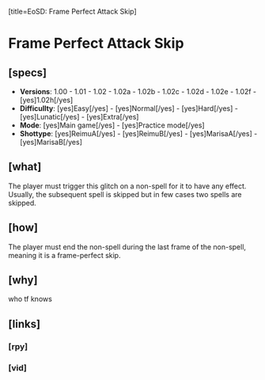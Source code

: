 [title=EoSD: Frame Perfect Attack Skip]
# Frame Perfect Attack Skip

## [specs]

* **Versions**: 1.00 - 1.01 - 1.02 - 1.02a - 1.02b - 1.02c - 1.02d - 1.02e - 1.02f - [yes]1.02h[/yes]
* **Difficullty**: [yes]Easy[/yes] - [yes]Normal[/yes] - [yes]Hard[/yes] - [yes]Lunatic[/yes] - [yes]Extra[/yes]
* **Mode**: [yes]Main game[/yes] - [yes]Practice mode[/yes]
* **Shottype**: [yes]ReimuA[/yes] - [yes]ReimuB[/yes] - [yes]MarisaA[/yes] - [yes]MarisaB[/yes]

## [what]

The player must trigger this glitch on a non-spell for it to have any effect. Usually, the subsequent spell is skipped but in few cases two spells are skipped. 

## [how]

The player must end the non-spell during the last frame of the non-spell, meaning it is a frame-perfect skip. 

## [why]

who tf knows

## [links]

### [rpy]

### [vid]